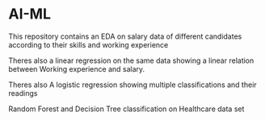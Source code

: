 # AI-ML
This repository contains an EDA on salary data of different candidates according to their skills and working experience 

Theres also a linear regression on the same data showing a linear relation between Working experience and salary.

Theres also A logistic regression showing multiple classifications and their readings

Random Forest and Decision Tree classification on Healthcare data set
